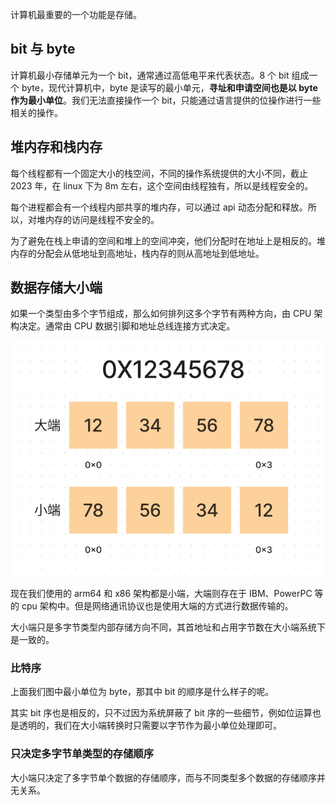 计算机最重要的一个功能是存储。

## bit 与 byte

计算机最小存储单元为一个 bit，通常通过高低电平来代表状态。8 个 bit 组成一个 byte，现代计算机中，byte 是读写的最小单元，**寻址和申请空间也是以 byte 作为最小单位**。我们无法直接操作一个 bit，只能通过语言提供的位操作进行一些相关的操作。

## 堆内存和栈内存

每个线程都有一个固定大小的栈空间，不同的操作系统提供的大小不同，截止 2023 年，在 linux 下为 8m 左右，这个空间由线程独有，所以是线程安全的。

每个进程都会有一个线程内部共享的堆内存，可以通过 api 动态分配和释放。所以，对堆内存的访问是线程不安全的。

为了避免在栈上申请的空间和堆上的空间冲突，他们分配时在地址上是相反的。堆内存的分配会从低地址到高地址，栈内存的则从高地址到低地址。

## 数据存储大小端

如果一个类型由多个字节组成，那么如何排列这多个字节有两种方向，由 CPU 架构决定。通常由 CPU 数据引脚和地址总线连接方式决定。

![store1](./assets/store1.png)

现在我们使用的 arm64 和 x86 架构都是小端，大端则存在于 IBM、PowerPC 等的 cpu 架构中。但是网络通讯协议也是使用大端的方式进行数据传输的。

大小端只是多字节类型内部存储方向不同，其首地址和占用字节数在大小端系统下是一致的。

### 比特序

上面我们图中最小单位为 byte，那其中 bit 的顺序是什么样子的呢。

其实 bit 序也是相反的，只不过因为系统屏蔽了 bit 序的一些细节，例如位运算也是透明的，我们在大小端转换时只需要以字节作为最小单位处理即可。

### 只决定多字节单类型的存储顺序

大小端只决定了多字节单个数据的存储顺序，而与不同类型多个数据的存储顺序并无关系。
